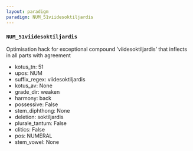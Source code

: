 ```yaml
---
layout: paradigm
paradigm: NUM_51viidesoktiljardis
---
```

### ` NUM_51viidesoktiljardis `

Optimisation hack for exceptional compound ’viidesoktiljardis’ that inflects in all parts with agreement
* kotus_tn: 51
* upos: NUM
* suffix_regex: viidesoktiljardis
* kotus_av: None
* grade_dir: weaken
* harmony: back
* possessive: False
* stem_diphthong: None
* deletion: soktiljardis
* plurale_tantum: False
* clitics: False
* pos: NUMERAL
* stem_vowel: None
